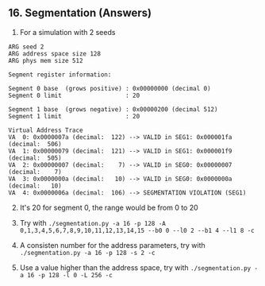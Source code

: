 ## 16. Segmentation (Answers)

1. For a simulation with 2 seeds
```
ARG seed 2
ARG address space size 128
ARG phys mem size 512

Segment register information:

Segment 0 base  (grows positive) : 0x00000000 (decimal 0)
Segment 0 limit                  : 20

Segment 1 base  (grows negative) : 0x00000200 (decimal 512)
Segment 1 limit                  : 20

Virtual Address Trace
VA  0: 0x0000007a (decimal:  122) --> VALID in SEG1: 0x000001fa (decimal:  506)
VA  1: 0x00000079 (decimal:  121) --> VALID in SEG1: 0x000001f9 (decimal:  505)
VA  2: 0x00000007 (decimal:    7) --> VALID in SEG0: 0x00000007 (decimal:    7)
VA  3: 0x0000000a (decimal:   10) --> VALID in SEG0: 0x0000000a (decimal:   10)
VA  4: 0x0000006a (decimal:  106) --> SEGMENTATION VIOLATION (SEG1)
```

2. It's 20 for segment 0, the range would be from 0 to 20

3. Try with `./segmentation.py -a 16 -p 128 -A 0,1,3,4,5,6,7,8,9,10,11,12,13,14,15 --b0 0 --l0 2 --b1 4 --l1 8 -c`

4. A consisten number for the address parameters, try with `./segmentation.py -a 16 -p 128 -s 2 -c`

5. Use a value higher than the address space, try with `./segmentation.py -a 16 -p 128 -l 0 -L 256 -c`

